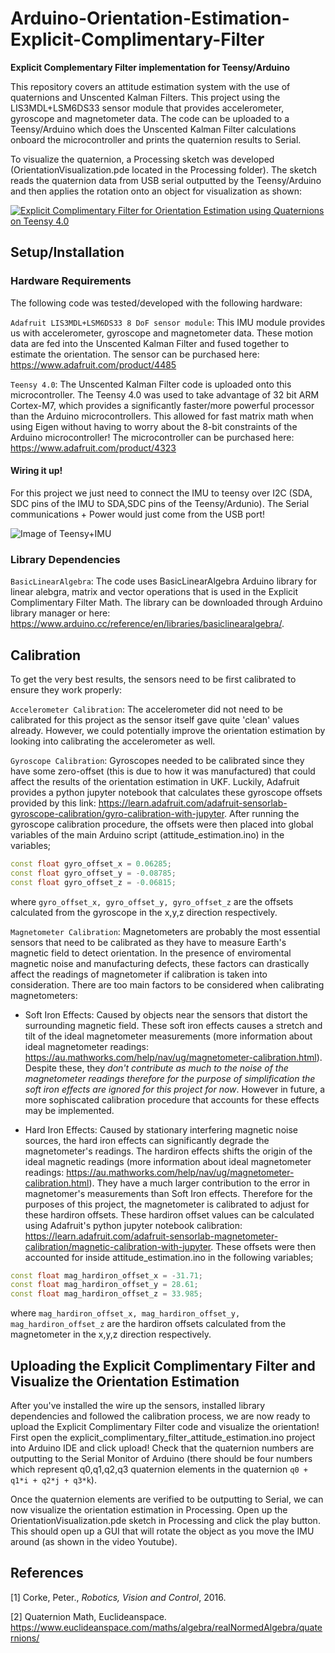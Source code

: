 # Arduino-Orientation-Estimation-Explicit-Complimentary-Filter

**Explicit Complementary Filter implementation for Teensy/Arduino**

This repository covers an attitude estimation system with the use of quaternions and Unscented Kalman Filters. This project using the LIS3MDL+LSM6DS33 sensor module that provides accelerometer, gyroscope and magnetometer data. The code can be uploaded to a Teensy/Arduino which does the Unscented Kalman Filter calculations onboard the microcontroller and prints the quaternion results to Serial.

To visualize the quaternion, a Processing sketch was developed (OrientationVisualization.pde located in the Processing folder). The sketch reads the quaternion data from USB serial outputted by the Teensy/Arduino and then applies the rotation onto an object for visualization as shown:


[![Explicit Complimentary Filter for Orientation Estimation using Quaternions on Teensy 4.0](https://img.youtube.com/vi/W7LY40jNms4/0.jpg)](https://www.youtube.com/watch?v=W7LY40jNms4 "Explicit Complimentary Filter for Orientation Estimation using Quaternions on Teensy 4.0")


## Setup/Installation
### Hardware Requirements
The following code was tested/developed with the following hardware:

`Adafruit LIS3MDL+LSM6DS33 8 DoF sensor module`: This IMU module provides us with accelerometer, gyroscope and magnetometer data. These motion data are fed into the Unscented Kalman Filter and fused together to estimate the orientation. The sensor can be purchased here: https://www.adafruit.com/product/4485

`Teensy 4.0`:  The Unscented Kalman Filter code is uploaded onto this microcontroller. The Teensy 4.0 was used to take advantage of 32 bit ARM Cortex-M7, which provides a significantly faster/more powerful processor than the Arduino microcontrollers. This allowed for fast matrix math when using Eigen without having to worry about the 8-bit constraints of the Arduino microcontroller! The microcontroller can be purchased here: https://www.adafruit.com/product/4323

#### Wiring it up!

For this project we just need to connect the IMU to teensy over I2C (SDA, SDC pins of the IMU to SDA,SDC pins of the Teensy/Ardunio). The Serial communications + Power would just come from the USB port! 

![Image of Teensy+IMU](/images/Teensy_with_9DOF_IMU_Annotated.png)


### Library Dependencies

`BasicLinearAlgebra`: The code uses BasicLinearAlgebra Arduino library for linear alebgra, matrix and vector operations that is used in the Explicit Complimentary Filter Math. The library can be downloaded through Arduino library manager or here: https://www.arduino.cc/reference/en/libraries/basiclinearalgebra/. 


## Calibration

To get the very best results, the sensors need to be first calibrated to ensure they work properly:

`Accelerometer Calibration`: The accelerometer did not need to be calibrated for this project as the sensor itself gave quite 'clean' values already. However, we could potentially improve the orientation estimation by looking into calibrating the accelerometer as well.

`Gyroscope Calibration`: Gyroscopes needed to be calibrated since they have some zero-offset (this is due to how it was manufactured) that could affect the results of the orientation estimation in UKF. Luckily, Adafruit provides a python jupyter notebook that calculates these gyroscope offsets provided by this link: https://learn.adafruit.com/adafruit-sensorlab-gyroscope-calibration/gyro-calibration-with-jupyter. After running the gyroscope calibration procedure, the offsets were then placed into global variables of the main Arduino script (attitude_estimation.ino) in the variables;

```C++
const float gyro_offset_x = 0.06285;
const float gyro_offset_y = -0.08785;
const float gyro_offset_z = -0.06815;
```
where `gyro_offset_x, gyro_offset_y, gyro_offset_z` are the offsets calculated from the gyroscope in the x,y,z direction respectively.   


`Magnetometer Calibration`: Magnetometers are probably the most essential sensors that need to be calibrated as they have to measure Earth's magnetic field to detect orientation. In the presence of enviromental magnetic noise and manufacturing defects, these factors can drastically affect the readings of magnetometer if calibration is taken into consideration. There are too main factors to be considered when calibrating magnetometers:

* Soft Iron Effects: Caused by objects near the sensors that distort the surrounding magnetic field. These soft iron effects causes a stretch and tilt of the ideal magnetometer measurements (more information about ideal magnetometer readings: https://au.mathworks.com/help/nav/ug/magnetometer-calibration.html). Despite these, they  *don't contribute as much to the noise of the magnetometer readings therefore for the purpose of simplification the soft iron effects are ignored for this project for now*. However in future, a more sophiscated calibration procedure that accounts for these effects may be implemented.

* Hard Iron Effects: Caused by stationary interfering magnetic noise sources, the hard iron effects can significantly degrade the magnetometer's readings. The hardiron effects shifts the origin of the ideal magnetic readings (more information about ideal magnetometer readings: https://au.mathworks.com/help/nav/ug/magnetometer-calibration.html). They have a much larger contribution to the error in magnetomer's measurements than Soft Iron effects. Therefore for the purposes of this project, the magnetometer is calibrated to adjust for these hardiron offsets. These hardiron offset values can be calculated using Adafruit's python jupyter notebook calibration: https://learn.adafruit.com/adafruit-sensorlab-magnetometer-calibration/magnetic-calibration-with-jupyter. These offsets were then accounted for inside attitude_estimation.ino in the following variables;

```C++
const float mag_hardiron_offset_x = -31.71;
const float mag_hardiron_offset_y = 28.61;
const float mag_hardiron_offset_z = 33.985;
```
where `mag_hardiron_offset_x, mag_hardiron_offset_y, mag_hardiron_offset_z` are the hardiron offsets calculated from the magnetometer in the x,y,z direction respectively.

## Uploading the Explicit Complimentary Filter and Visualize the Orientation Estimation

After you've installed the wire up the sensors, installed library dependencies and followed the calibration process, we are now ready to upload the Explicit Complimentary Filter code and visualize the orientation! First open the explicit_complimentary_filter_attitude_estimation.ino project into Arduino IDE and click upload! Check that the quaternion numbers are outputting to the Serial Monitor of Arduino (there should be four numbers which represent q0,q1,q2,q3 quaternion elements in the quaternion `q0 + q1*i + q2*j + q3*k`).

Once the quaternion elements are verified to be outputting to Serial, we can now visualize the orientation estimation in Processing. Open up the OrientationVisualization.pde sketch in Processing and click the play button. This should open up a GUI that will rotate the object as you move the IMU around (as shown in the video Youtube).


## References

[1] Corke, Peter., *Robotics, Vision and Control*, 2016.

[2] Quaternion Math, Euclideanspace. https://www.euclideanspace.com/maths/algebra/realNormedAlgebra/quaternions/